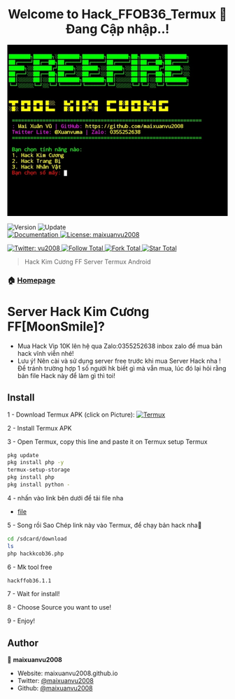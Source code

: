 <h1 align="center">Welcome to Hack_FFOB36_Termux 👋
 Đang Cập nhập..!</h1>
<img alt="Homepage" src="https://raw.githubusercontent.com/maixuanvu2008/Hack_kimcuongob36_Termux/main/h%C3%ACnh%20%E1%BA%A3nh/Screenshot_20221027-161359_Termux.jpg" />

<p>
  <img alt="Version" src="https://img.shields.io/badge/version-10.5-blue.svg?cacheSeconds=2592000" />
  <img alt="Update" src="https://img.shields.io/badge/update-27/10/2022-blue.svg?cacheSeconds=2592000" />
  <br />
  <a href="https://github.com/maixuanvu2008/Hack_kimcuongob36_Termux#" target="_blank">
    <img alt="Documentation" src="https://img.shields.io/badge/documentation-yes-brightgreen.svg" />
  </a>
  <a href="https://github.com/maixuanvu2008/Hack_kimcuongob36_Termux/blob/main/LICENSE" target="_blank">
    <img alt="License: maixuanvu2008" src=https://raw.githubusercontent.com/maixuanvu2008/Hack_kimcuongob36_Termux/main/LICENSE" />
</p>
<a href="https://twitter.com/Xuanvuma" target="_blank">
    <img alt="Twitter: vu2008" src="https://mobile.twitter.com/Xuanvuma/followers" />
</a>

<a href="https://github.com/maixuanvu2008" target="_blank">
    <img alt="Follow Total" src="https://github.com/login?return_to=https%3A%2F%2Fgithub.com%2Fmaixuanvu2008" />
</a>

<a href="https://github.com/maixuanvu2008/Hack_kimcuongob36_Termux#" target="_blank">
    <img alt="Fork Total" src="https://github.com/maixuanvu2008/Hack_kimcuongob36_Termux?style=social" />
</a>

<a href="https://github.com/maixuanvu2008/Hack_kimcuongob36_Termux#" target="_blank">
    <img alt="Star Total" src="https://github.com/maixuanvu2008/Hack_kimcuongob36_Termux?style=social" />
</a>

> Hack Kim Cương FF Server Termux Android

### 🏠 [Homepage](https://github.com/maixuanvu2008/Hack_kimcuongob36_Termux#)


# Server Hack Kim Cương FF[MoonSmile]?
 - Mua  Hack Vip 10K lên hệ qua Zalo:0355252638 inbox zalo để mua bản hack vĩnh viễn nhé!
 - Lưu ý! Nên cài và sử dụng server free trước khi mua  Server Hack nha ! Để tránh trường hợp 1 số người hk biết gì mà vẫn mua, lúc đó lại hỏi rằng bản file Hack này để làm gì thì toi!

## Install
 
1 - Download Termux APK (click on Picture): 
<a href="https://khanhnguyen9872.github.io/Ninja_Server_Termux/CONF_FILE/termux_0.118.apk" target="_blank">
    <img alt="Termux" src="https://github.com/KhanhNguyen9872/Ninja_Server_Termux/raw/main/image/termux.png" />
</a>

2 - Install Termux APK

3 - Open Termux, copy this line and paste it on Termux setup Termux

```bash
pkg update
pkg install php -y
termux-setup-storage
pkg install php 
pkg install python -

```

4 - nhấn vào link bên dưới để tải file nha

- [file]()

5 - Song rồi Sao Chép link này vào Termux, để chạy bản hack nha🥰

```bash
cd /sdcard/download
ls
php hackkcob36.php

```
6 - Mk tool free 

```bash
hackffob36.1.1

```
7 - Wait for install!
 
8 - Choose Source you want to use! 
 
9 - Enjoy!



## Author

👤 **maixuanvu2008**

* Website: maixuanvu2008.github.io
* Twitter: [@maixuanvu2008](https://twitter.com/Xuanvuma)
* Github: [@maixuanvu2008](https://github.com/maixuanvu2008)



